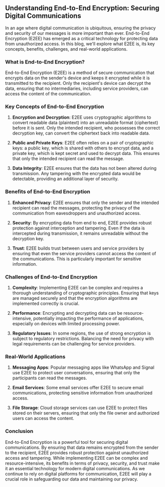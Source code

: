 ## **Understanding End-to-End Encryption: Securing Digital Communications**

In an age where digital communication is ubiquitous, ensuring the privacy and security of our messages is more important than ever. End-to-End Encryption (E2EE) has emerged as a critical technology for protecting data from unauthorized access. In this blog, we'll explore what E2EE is, its key concepts, benefits, challenges, and real-world applications.

### **What is End-to-End Encryption?**

End-to-End Encryption (E2EE) is a method of secure communication that encrypts data on the sender's device and keeps it encrypted while it is transmitted to the recipient. Only the recipient's device can decrypt the data, ensuring that no intermediaries, including service providers, can access the content of the communication.

### **Key Concepts of End-to-End Encryption**

1. **Encryption and Decryption**: E2EE uses cryptographic algorithms to convert readable data (plaintext) into an unreadable format (ciphertext) before it is sent. Only the intended recipient, who possesses the correct decryption key, can convert the ciphertext back into readable data.

2. **Public and Private Keys**: E2EE often relies on a pair of cryptographic keys: a public key, which is shared with others to encrypt data, and a private key, which is kept secret and used to decrypt data. This ensures that only the intended recipient can read the message.

3. **Data Integrity**: E2EE ensures that the data has not been altered during transmission. Any tampering with the encrypted data would be detectable, providing an additional layer of security.

### **Benefits of End-to-End Encryption**

1. **Enhanced Privacy**: E2EE ensures that only the sender and the intended recipient can read the messages, protecting the privacy of the communication from eavesdroppers and unauthorized access.

2. **Security**: By encrypting data from end to end, E2EE provides robust protection against interception and tampering. Even if the data is intercepted during transmission, it remains unreadable without the decryption key.

3. **Trust**: E2EE builds trust between users and service providers by ensuring that even the service providers cannot access the content of the communications. This is particularly important for sensitive information.

### **Challenges of End-to-End Encryption**

1. **Complexity**: Implementing E2EE can be complex and requires a thorough understanding of cryptographic principles. Ensuring that keys are managed securely and that the encryption algorithms are implemented correctly is crucial.

2. **Performance**: Encrypting and decrypting data can be resource-intensive, potentially impacting the performance of applications, especially on devices with limited processing power.

3. **Regulatory Issues**: In some regions, the use of strong encryption is subject to regulatory restrictions. Balancing the need for privacy with legal requirements can be challenging for service providers.

### **Real-World Applications**

1. **Messaging Apps**: Popular messaging apps like WhatsApp and Signal use E2EE to protect user conversations, ensuring that only the participants can read the messages.

2. **Email Services**: Some email services offer E2EE to secure email communications, protecting sensitive information from unauthorized access.

3. **File Storage**: Cloud storage services can use E2EE to protect files stored on their servers, ensuring that only the file owner and authorized users can access the content.

### **Conclusion**

End-to-End Encryption is a powerful tool for securing digital communications. By ensuring that data remains encrypted from the sender to the recipient, E2EE provides robust protection against unauthorized access and tampering. While implementing E2EE can be complex and resource-intensive, its benefits in terms of privacy, security, and trust make it an essential technology for modern digital communications. As we continue to rely on digital platforms for communication, E2EE will play a crucial role in safeguarding our data and maintaining our privacy.
